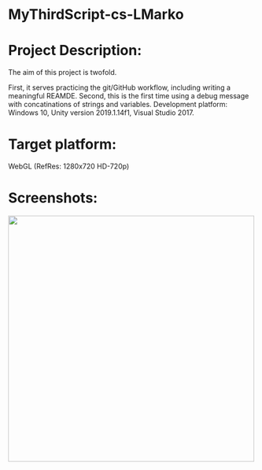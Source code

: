 # MyThirdScript-cs-LMarko
# Project Description:

The aim of this project is twofold.

First, it serves practicing the git/GitHub workflow, including writing a meaningful REAMDE.
Second, this is the first time using a debug message with concatinations of strings and variables.
Development platform:
Windows 10, Unity version 2019.1.14f1, Visual Studio 2017.

# Target platform:
WebGL (RefRes: 1280x720 HD-720p)

# Screenshots:

<img src = "./Desktop/Screen2" width="500">
